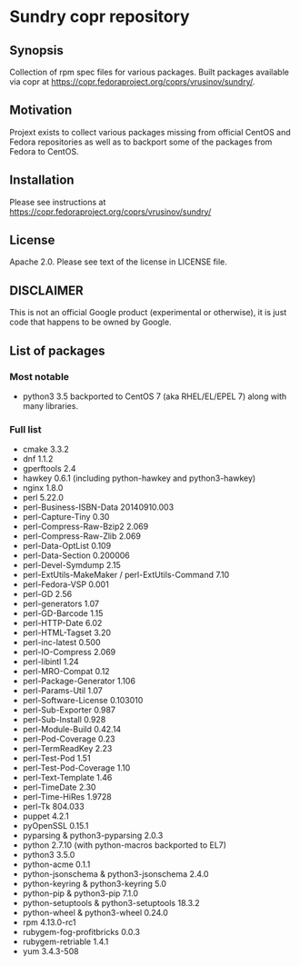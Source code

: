 # Sundry copr repository

## Synopsis

Collection of rpm spec files for various packages. Built packages available
via copr at https://copr.fedoraproject.org/coprs/vrusinov/sundry/.

## Motivation

Projext exists to collect various packages missing from official CentOS and
Fedora repositories as well as to backport some of the packages from Fedora to CentOS.

## Installation

Please see instructions at https://copr.fedoraproject.org/coprs/vrusinov/sundry/

## License

Apache 2.0.
Please see text of the license in LICENSE file.

## DISCLAIMER

This is not an official Google product (experimental or otherwise), it is just
code that happens to be owned by Google.

## List of packages

### Most notable

 * python3 3.5 backported to CentOS 7 (aka RHEL/EL/EPEL 7) along with many
   libraries.

### Full list

 * cmake 3.3.2
 * dnf 1.1.2
 * gperftools 2.4
 * hawkey 0.6.1 (including python-hawkey and python3-hawkey)
 * nginx 1.8.0
 * perl 5.22.0
 * perl-Business-ISBN-Data 20140910.003
 * perl-Capture-Tiny 0.30
 * perl-Compress-Raw-Bzip2 2.069
 * perl-Compress-Raw-Zlib 2.069
 * perl-Data-OptList 0.109
 * perl-Data-Section 0.200006
 * perl-Devel-Symdump 2.15
 * perl-ExtUtils-MakeMaker / perl-ExtUtils-Command 7.10
 * perl-Fedora-VSP 0.001
 * perl-GD 2.56
 * perl-generators 1.07
 * perl-GD-Barcode 1.15
 * perl-HTTP-Date 6.02
 * perl-HTML-Tagset 3.20
 * perl-inc-latest 0.500
 * perl-IO-Compress 2.069
 * perl-libintl 1.24
 * perl-MRO-Compat 0.12
 * perl-Package-Generator 1.106
 * perl-Params-Util 1.07
 * perl-Software-License 0.103010
 * perl-Sub-Exporter 0.987
 * perl-Sub-Install 0.928
 * perl-Module-Build 0.42.14
 * perl-Pod-Coverage 0.23
 * perl-TermReadKey 2.23
 * perl-Test-Pod 1.51
 * perl-Test-Pod-Coverage 1.10
 * perl-Text-Template 1.46
 * perl-TimeDate 2.30
 * perl-Time-HiRes 1.9728
 * perl-Tk 804.033
 * puppet 4.2.1
 * pyOpenSSL 0.15.1
 * pyparsing & python3-pyparsing 2.0.3
 * python 2.7.10 (with python-macros backported to EL7)
 * python3 3.5.0
 * python-acme 0.1.1
 * python-jsonschema & python3-jsonschema 2.4.0
 * python-keyring & python3-keyring 5.0
 * python-pip & python3-pip 7.1.0
 * python-setuptools & python3-setuptools 18.3.2
 * python-wheel & python3-wheel 0.24.0
 * rpm 4.13.0-rc1
 * rubygem-fog-profitbricks 0.0.3
 * rubygem-retriable 1.4.1
 * yum 3.4.3-508
